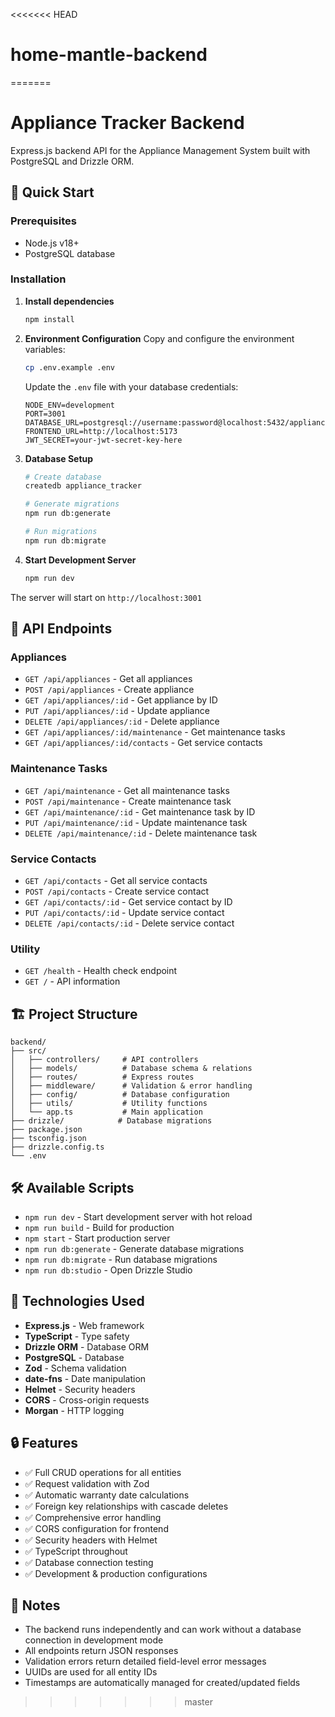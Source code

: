 <<<<<<< HEAD
# home-mantle-backend
=======
# Appliance Tracker Backend

Express.js backend API for the Appliance Management System built with PostgreSQL and Drizzle ORM.

## 🚀 Quick Start

### Prerequisites
- Node.js v18+
- PostgreSQL database

### Installation

1. **Install dependencies**
   ```bash
   npm install
   ```

2. **Environment Configuration**
   Copy and configure the environment variables:
   ```bash
   cp .env.example .env
   ```
   
   Update the `.env` file with your database credentials:
   ```env
   NODE_ENV=development
   PORT=3001
   DATABASE_URL=postgresql://username:password@localhost:5432/appliance_tracker
   FRONTEND_URL=http://localhost:5173
   JWT_SECRET=your-jwt-secret-key-here
   ```

3. **Database Setup**
   ```bash
   # Create database
   createdb appliance_tracker
   
   # Generate migrations
   npm run db:generate
   
   # Run migrations
   npm run db:migrate
   ```

4. **Start Development Server**
   ```bash
   npm run dev
   ```

The server will start on `http://localhost:3001`

## 📡 API Endpoints

### Appliances
- `GET /api/appliances` - Get all appliances
- `POST /api/appliances` - Create appliance
- `GET /api/appliances/:id` - Get appliance by ID
- `PUT /api/appliances/:id` - Update appliance
- `DELETE /api/appliances/:id` - Delete appliance
- `GET /api/appliances/:id/maintenance` - Get maintenance tasks
- `GET /api/appliances/:id/contacts` - Get service contacts

### Maintenance Tasks
- `GET /api/maintenance` - Get all maintenance tasks
- `POST /api/maintenance` - Create maintenance task
- `GET /api/maintenance/:id` - Get maintenance task by ID
- `PUT /api/maintenance/:id` - Update maintenance task
- `DELETE /api/maintenance/:id` - Delete maintenance task

### Service Contacts
- `GET /api/contacts` - Get all service contacts
- `POST /api/contacts` - Create service contact
- `GET /api/contacts/:id` - Get service contact by ID
- `PUT /api/contacts/:id` - Update service contact
- `DELETE /api/contacts/:id` - Delete service contact

### Utility
- `GET /health` - Health check endpoint
- `GET /` - API information

## 🏗️ Project Structure

```
backend/
├── src/
│   ├── controllers/     # API controllers
│   ├── models/          # Database schema & relations
│   ├── routes/          # Express routes
│   ├── middleware/      # Validation & error handling
│   ├── config/          # Database configuration
│   ├── utils/           # Utility functions
│   └── app.ts           # Main application
├── drizzle/            # Database migrations
├── package.json
├── tsconfig.json
├── drizzle.config.ts
└── .env
```

## 🛠️ Available Scripts

- `npm run dev` - Start development server with hot reload
- `npm run build` - Build for production
- `npm start` - Start production server
- `npm run db:generate` - Generate database migrations
- `npm run db:migrate` - Run database migrations
- `npm run db:studio` - Open Drizzle Studio

## 🔧 Technologies Used

- **Express.js** - Web framework
- **TypeScript** - Type safety
- **Drizzle ORM** - Database ORM
- **PostgreSQL** - Database
- **Zod** - Schema validation
- **date-fns** - Date manipulation
- **Helmet** - Security headers
- **CORS** - Cross-origin requests
- **Morgan** - HTTP logging

## 🔒 Features

- ✅ Full CRUD operations for all entities
- ✅ Request validation with Zod
- ✅ Automatic warranty date calculations
- ✅ Foreign key relationships with cascade deletes
- ✅ Comprehensive error handling
- ✅ CORS configuration for frontend
- ✅ Security headers with Helmet
- ✅ TypeScript throughout
- ✅ Database connection testing
- ✅ Development & production configurations

## 📝 Notes

- The backend runs independently and can work without a database connection in development mode
- All endpoints return JSON responses
- Validation errors return detailed field-level error messages
- UUIDs are used for all entity IDs
- Timestamps are automatically managed for created/updated fields
>>>>>>> master
